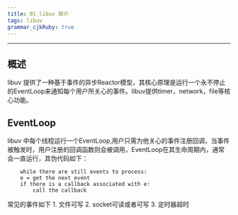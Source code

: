 ```yaml
---
title: 01 libuv 简介
tags: libuv
grammar_cjkRuby: true
---
```


---
##  概述
libuv 提供了一种基于事件的异步Reactor模型，其核心原理是运行一个永不停止的EventLoop来通知每个用户所关心的事件。libuv提供timer，network，file等核心功能。

## EventLoop
libuv 中每个线程运行一个EventLoop,用户只需为他关心的事件注册回调，当事件被触发时，用户注册的回调函数则会被调用，EventLoop在其生命周期内，通常会一直运行，其伪代码如下：
```
	while there are still events to process:
    e = get the next event
    if there is a callback associated with e:
        call the callback
```
常见的事件如下
	1. 文件可写
	2. socket可读或者可写
	3. 定时器超时
